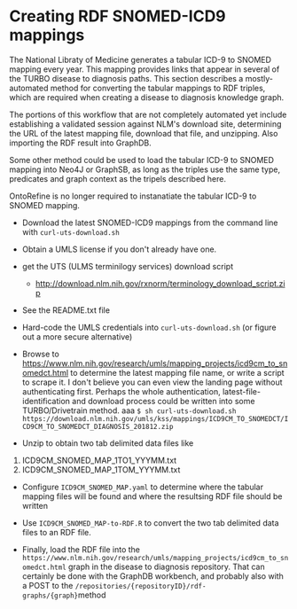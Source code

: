 # Creating RDF SNOMED-ICD9 mappings

The National Libraty of Medicine generates a tabular ICD-9 to SNOMED mapping every year. This mapping provides links that appear in several of the TURBO disease to diagnosis paths. This section describes a mostly-automated method for converting the tabular mappings to RDF triples, which are required when creating a disease to diagnosis knowledge graph.

The portions of this workflow that are not completely automated yet include establishing a validated session against NLM's download site, determining the URL of the latest mapping file, download that file, and unzipping. Also importing the RDF result into GraphDB.

Some other method could be used to load the tabular ICD-9 to SNOMED mapping into Neo4J or GraphSB, as long as the triples use the same type, predicates and graph context as the tripels described here.

OntoRefine is no longer required to instanatiate the tabular ICD-9 to SNOMED mapping.

- Download the latest SNOMED-ICD9 mappings from the command line with `curl-uts-download.sh` 

- Obtain a UMLS license if you don't already have one. 
- get the UTS (ULMS terminilogy services) download script 
  -  http://download.nlm.nih.gov/rxnorm/terminology_download_script.zip

- See the README.txt file

- Hard-code the UMLS credentials into `curl-uts-download.sh` (or figure out a more secure alternative)

- Browse to https://www.nlm.nih.gov/research/umls/mapping_projects/icd9cm_to_snomedct.html to determine the latest mapping file name, or write a script to scrape it. I don't believe you can even view the landing page without authenticating first. Perhaps the whole authentication, latest-file-identification and download process could be written into some TURBO/Drivetrain method.
aaa
`$ sh curl-uts-download.sh https://download.nlm.nih.gov/umls/kss/mappings/ICD9CM_TO_SNOMEDCT/ICD9CM_TO_SNOMEDCT_DIAGNOSIS_201812.zip`

- Unzip to obtain two tab delimited data files like

 1. ICD9CM_SNOMED_MAP_1TO1_YYYMM.txt
 2. ICD9CM_SNOMED_MAP_1TOM_YYYMM.txt 



- Configure `ICD9CM_SNOMED_MAP.yaml` to determine where the tabular mapping files will be found and where the resultsing RDF file should be written
- Use `ICD9CM_SNOMED_MAP-to-RDF.R` to convert the two tab delimited data files to an RDF file. 

- Finally, load the RDF file into the `https://www.nlm.nih.gov/research/umls/mapping_projects/icd9cm_to_snomedct.html` graph in the disease to diagnosis repository. That can certainly be done with the GraphDB workbench, and probably also with a POST to the `/repositories/{repositoryID}/rdf-graphs/{graph}`method

